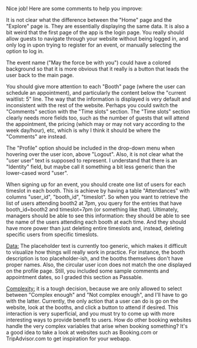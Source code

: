 Nice job! Here are some comments to help you improve:

It is not clear what the difference between the "Home" page and the "Explore" page is. They are essentially displaying the same data. It is also a bit weird that the first page of the app is the login page. You really should allow guests to navigate through your website without being logged in, and only log in upon trying to register for an event, or manually selecting the option to log in.

The event name ("May the force be with you") could have a colored background so that it is more obvious that it really is a button that leads the user back to the main page.

You should give more attention to each "Booth" page (where the user can schedule an appointment), and particularly the content below the "current waitlist: 5" line. The way that the information is displayed is very default and inconsistent with the rest of the website. Perhaps you could switch the "Comments" section with the "Time slots" section. The "Time slots" section clearly needs more fields too, such as the number of guests that will attend the appointment, the pricing (which may or may not vary according to the week day/hour), etc, which is why I think it should be where the "Comments" are instead.

The "Profile" option should be included in the drop-down menu when hovering over the user icon, above "Logout". Also, it is not clear what the "user user" text is supposed to represent. I understand that there is an "Identity" field, but maybe call it something a bit less generic than the lower-cased word "user".

When signing up for an event, you should create one list of users for each timeslot in each booth. This is achieve by having a table "Attendances" with columns "user_id", "booth_id", "timeslot". So when you want to retrieve the list of users attending booth2 at 7pm, you query for the entries that have booth_id=booth2 and timeslot=7pm (or something like that). Ultimately, managers should be able to see this information: they should be able to see the name of the users attending each booth at each time. And they should have more power than just deleting entire timeslots and, instead, deleting specific users from specific timeslots.

<ins>Data:</ins> The placeholder text is currently too generic, which makes it difficult to visualize how things will really work in practice. For instance, the booth description is too placeholder-ish, and the booths themselves don't have proper names. Also, the circular user icon does not match the one displayed on the profile page. Still, you included some sample comments and appointment dates, so I graded this section as Passable.

<ins>Complexity:</ins> it is a tough decision, because we are only allowed to select between "Complex enough" and "Not complex enough", and I'll have to go with the latter. Currently, the only action that a user can do is go on the website, look at the booths, and click a button to attend if desired. This interaction is very superficial, and you must try to come up with more interesting ways to provide benefit to users. How do other booking websites handle the very complex variables that arise when booking something? It's a good idea to take a look at websites such as Booking.com or TripAdvisor.com to get inspiration for your webapp.
